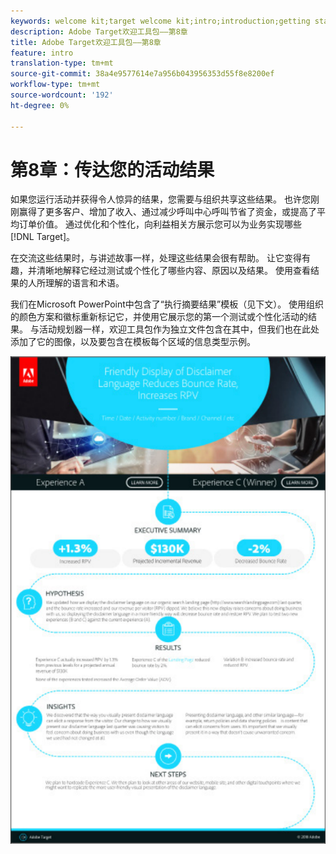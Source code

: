 ```yaml
---
keywords: welcome kit;target welcome kit;intro;introduction;getting started
description: Adobe Target欢迎工具包——第8章
title: Adobe Target欢迎工具包——第8章
feature: intro
translation-type: tm+mt
source-git-commit: 38a4e9577614e7a956b043956353d55f8e8200ef
workflow-type: tm+mt
source-wordcount: '192'
ht-degree: 0%

---
```



# 第8章：传达您的活动结果

如果您运行活动并获得令人惊异的结果，您需要与组织共享这些结果。 也许您刚刚赢得了更多客户、增加了收入、通过减少呼叫中心呼叫节省了资金，或提高了平均订单价值。 通过优化和个性化，向利益相关方展示您可以为业务实现哪些 [!DNL Target]。

在交流这些结果时，与讲述故事一样，处理这些结果会很有帮助。 让它变得有趣，并清晰地解释它经过测试或个性化了哪些内容、原因以及结果。 使用查看结果的人所理解的语言和术语。

我们在Microsoft PowerPoint中包含了“执行摘要结果”模板（见下文）。 使用组织的颜色方案和徽标重新标记它，并使用它展示您的第一个测试或个性化活动的结果。 与活动规划器一样，欢迎工具包作为独立文件包含在其中，但我们也在此处添加了它的图像，以及要包含在模板每个区域的信息类型示例。

![执行摘要报告](/help/c-intro/assets/executive-summary-report.png)